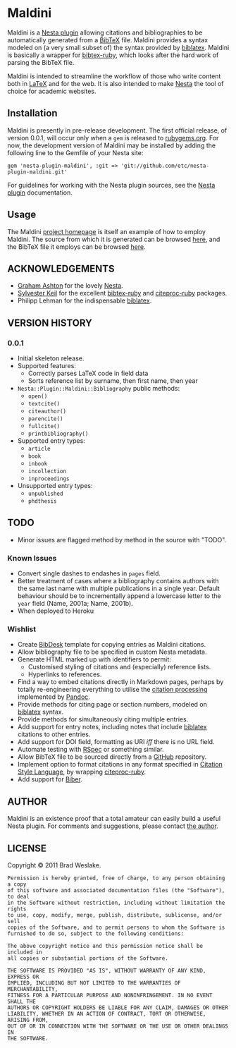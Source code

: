 # Maldini #

Maldini is a [Nesta plugin][nestaplug] allowing citations and bibliographies to be automatically generated from a [BibTeX][bibtex] file. Maldini provides a syntax modeled on (a very small subset of) the syntax provided by [biblatex][biblatex].  Maldini is basically a wrapper for [bibtex-ruby][bruby], which looks after the hard work of parsing the BibTeX file.

Maldini is intended to streamline the workflow of those who write content both in [LaTeX][latex] and for the web.  It is also intended to make [Nesta][nesta] the tool of choice for academic websites.

## Installation ##

Maldini is presently in pre-release development. The first official release, of version 0.0.1, will occur only when a `gem` is released to [rubygems.org][rubygems.org]. For now, the development version of Maldini may be installed by adding the following line to the Gemfile of your Nesta site:

    gem 'nesta-plugin-maldini', :git => 'git://github.com/etc/nesta-plugin-maldini.git'

For guidelines for working with the Nesta plugin sources, see the [Nesta plugin][nestaplug] documentation.

## Usage ##

The Maldini [project homepage][maldiniproject] is itself an example of how to employ Maldini. The source from which it is generated can be browsed [here][src], and the BibTeX file it employs can be browsed [here][maldinibib].

## ACKNOWLEDGEMENTS ##

- [Graham Ashton][ashton] for the lovely [Nesta][nesta].
- [Sylvester Keil][keil] for the excellent [bibtex-ruby][bruby] and [citeproc-ruby][cruby] packages.
- Philipp Lehman for the indispensable [biblatex][biblatex].

## VERSION HISTORY ##

### 0.0.1 ###

- Initial skeleton release.
- Supported features:
  - Correctly parses LaTeX code in field data
  - Sorts reference list by surname, then first name, then year
- `Nesta::Plugin::Maldini::Bibliography` public methods:
  - `open()`
  - `textcite()`
  - `citeauthor()`
  - `parencite()`
  - `fullcite()`
  - `printbibliography()`
- Supported entry types:
  - `article`
  - `book`
  - `inbook`
  - `incollection`
  - `inproceedings`
- Unsupported entry types:
  - `unpublished`
  - `phdthesis`

## TODO ##

- Minor issues are flagged method by method in the source with "TODO".

### Known Issues ###

- Convert single dashes to endashes in `pages` field.
- Better treatment of cases where a bibliography contains authors with the same last name with multiple publications in a single year. Default behaviour should be to incrementally append a lowercase letter to the `year` field (Name, 2001a; Name, 2001b).
- When deployed to Heroku

### Wishlist ###

- Create [BibDesk][bibdesk] template for copying entries as Maldini citations.
- Allow bibliography file to be specified in custom Nesta metadata.
- Generate HTML marked up with identifiers to permit:
  - Customised styling of citations and (especially) reference lists.
  - Hyperlinks to references. 
- Find a way to embed citations directly in Markdown pages, perhaps by totally re-engineering everything to utilise the [citation processing][citepandoc] implemented by [Pandoc][pandoc].
- Provide methods for citing page or section numbers, modeled on [biblatex][biblatex] syntax.
- Provide methods for simultaneously citing multiple entries.
- Add support for entry notes, including notes that include [biblatex][biblatex] citations to other entries.
- Add support for DOI field, formatting as URI *iff* there is no URL field.
- Automate testing with [RSpec][rspec] or something similar.
- Allow BibTeX file to be sourced directly from a [GitHub][github] repository.
- Implement option to format citations in any format specified in [Citation Style Language][csl], by wrapping [citeproc-ruby][cruby].
- Add support for [Biber][biber].

## AUTHOR ##

Maldini is an existence proof that a total amateur can easily build a useful Nesta plugin.  For comments and suggestions, please contact [the author][brad].

## LICENSE ##

Copyright © 2011 Brad Weslake.

    Permission is hereby granted, free of charge, to any person obtaining a copy
    of this software and associated documentation files (the "Software"), to deal
    in the Software without restriction, including without limitation the rights
    to use, copy, modify, merge, publish, distribute, sublicense, and/or sell
    copies of the Software, and to permit persons to whom the Software is
    furnished to do so, subject to the following conditions:

    The above copyright notice and this permission notice shall be included in
    all copies or substantial portions of the Software.

    THE SOFTWARE IS PROVIDED "AS IS", WITHOUT WARRANTY OF ANY KIND, EXPRESS OR
    IMPLIED, INCLUDING BUT NOT LIMITED TO THE WARRANTIES OF MERCHANTABILITY,
    FITNESS FOR A PARTICULAR PURPOSE AND NONINFRINGEMENT. IN NO EVENT SHALL THE
    AUTHORS OR COPYRIGHT HOLDERS BE LIABLE FOR ANY CLAIM, DAMAGES OR OTHER
    LIABILITY, WHETHER IN AN ACTION OF CONTRACT, TORT OR OTHERWISE, ARISING FROM,
    OUT OF OR IN CONNECTION WITH THE SOFTWARE OR THE USE OR OTHER DEALINGS IN
    THE SOFTWARE.

[ashton]: http://www.zerply.com/profile/grahamashton
[bibdesk]: http://bibdesk.sourceforge.net/
[biber]: http://biblatex-biber.sourceforge.net/
[biblatex]: http://ctan.math.utah.edu/ctan/tex-archive/help/Catalogue/entries/biblatex.html
[bibtex]: http://www.ctan.org/pkg/bibtex
[brad]: http://bweslake.org/
[bruby]: http://inukshuk.github.com/bibtex-ruby/
[citepandoc]: http://johnmacfarlane.net/pandoc/README.html#citations
[cruby]: https://github.com/inukshuk/citeproc-ruby
[csl]: http://citationstyles.org/
[github]: http://github.com/
[hamlredcarpet]: https://github.com/nex3/haml/pull/383
[haml]: http://haml-lang.com/
[keil]: http://sylvester.keil.or.at/
[latex]: http://www.latex-project.org/
[maldinibib]: https://github.com/etc/bweslake/blob/master/content/attachments/maldini.bib
[maldiniproject]: http://bweslake.org/research/resources/maldini
[nestaplug]: nestacms.com/docs/plugins/
[nesta]: http://nestacms.com/
[pandoc]: http://johnmacfarlane.net/pandoc/index.html
[redcarpet]: https://github.com/tanoku/redcarpet
[rspec]: http://rspec.info/
[rubygems.org]: rubygems.org
[smarty]: http://daringfireball.net/projects/smartypants/
[src]: https://github.com/etc/bweslake/blob/master/content/pages/research/resources/maldini.haml

